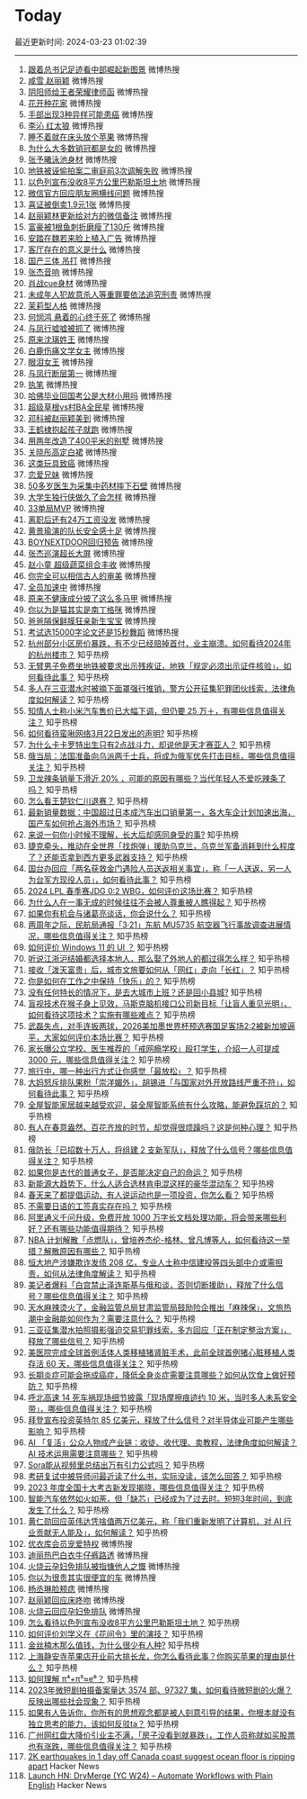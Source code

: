 # Today

最近更新时间: 2024-03-23 01:02:39

--- 
1. [跟着总书记足迹看中部崛起新图景](https://s.weibo.com/weibo?q=%23%E8%B7%9F%E7%9D%80%E6%80%BB%E4%B9%A6%E8%AE%B0%E8%B6%B3%E8%BF%B9%E7%9C%8B%E4%B8%AD%E9%83%A8%E5%B4%9B%E8%B5%B7%E6%96%B0%E5%9B%BE%E6%99%AF%23&Refer=top) 微博热搜
2. [咸雪 赵丽颖](https://s.weibo.com/weibo?q=%23%E5%92%B8%E9%9B%AA+%E8%B5%B5%E4%B8%BD%E9%A2%96%23&Refer=top) 微博热搜
3. [阴阳师给王者荣耀律师函](https://s.weibo.com/weibo?q=%23%E9%98%B4%E9%98%B3%E5%B8%88%E7%BB%99%E7%8E%8B%E8%80%85%E8%8D%A3%E8%80%80%E5%BE%8B%E5%B8%88%E5%87%BD%23&Refer=top) 微博热搜
4. [花开种花家](https://s.weibo.com/weibo?q=%23%E8%8A%B1%E5%BC%80%E7%A7%8D%E8%8A%B1%E5%AE%B6%23&Refer=top) 微博热搜
5. [手部出现3种异样可能患癌](https://s.weibo.com/weibo?q=%23%E6%89%8B%E9%83%A8%E5%87%BA%E7%8E%B03%E7%A7%8D%E5%BC%82%E6%A0%B7%E5%8F%AF%E8%83%BD%E6%82%A3%E7%99%8C%23&Refer=top) 微博热搜
6. [李沁 红太狼](https://s.weibo.com/weibo?q=%23%E6%9D%8E%E6%B2%81+%E7%BA%A2%E5%A4%AA%E7%8B%BC%23&Refer=top) 微博热搜
7. [睡不着就在床头放个苹果](https://s.weibo.com/weibo?q=%23%E7%9D%A1%E4%B8%8D%E7%9D%80%E5%B0%B1%E5%9C%A8%E5%BA%8A%E5%A4%B4%E6%94%BE%E4%B8%AA%E8%8B%B9%E6%9E%9C%23&Refer=top) 微博热搜
8. [为什么大多数销冠都是女的](https://s.weibo.com/weibo?q=%23%E4%B8%BA%E4%BB%80%E4%B9%88%E5%A4%A7%E5%A4%9A%E6%95%B0%E9%94%80%E5%86%A0%E9%83%BD%E6%98%AF%E5%A5%B3%E7%9A%84%23&Refer=top) 微博热搜
9. [张予曦泳池身材](https://s.weibo.com/weibo?q=%23%E5%BC%A0%E4%BA%88%E6%9B%A6%E6%B3%B3%E6%B1%A0%E8%BA%AB%E6%9D%90%23&Refer=top) 微博热搜
10. [地铁被诬偷拍案二审庭前3次调解失败](https://s.weibo.com/weibo?q=%23%E5%9C%B0%E9%93%81%E8%A2%AB%E8%AF%AC%E5%81%B7%E6%8B%8D%E6%A1%88%E4%BA%8C%E5%AE%A1%E5%BA%AD%E5%89%8D3%E6%AC%A1%E8%B0%83%E8%A7%A3%E5%A4%B1%E8%B4%A5%23&Refer=top) 微博热搜
11. [以色列宣布没收8平方公里巴勒斯坦土地](https://s.weibo.com/weibo?q=%23%E4%BB%A5%E8%89%B2%E5%88%97%E5%AE%A3%E5%B8%83%E6%B2%A1%E6%94%B68%E5%B9%B3%E6%96%B9%E5%85%AC%E9%87%8C%E5%B7%B4%E5%8B%92%E6%96%AF%E5%9D%A6%E5%9C%9F%E5%9C%B0%23&Refer=top) 微博热搜
12. [微信官方回应朋友圈横线问题](https://s.weibo.com/weibo?q=%23%E5%BE%AE%E4%BF%A1%E5%AE%98%E6%96%B9%E5%9B%9E%E5%BA%94%E6%9C%8B%E5%8F%8B%E5%9C%88%E6%A8%AA%E7%BA%BF%E9%97%AE%E9%A2%98%23&Refer=top) 微博热搜
13. [喜证被倒卖1.9元1张](https://s.weibo.com/weibo?q=%23%E5%96%9C%E8%AF%81%E8%A2%AB%E5%80%92%E5%8D%961.9%E5%85%831%E5%BC%A0%23&Refer=top) 微博热搜
14. [赵丽颖林更新给对方的微信备注](https://s.weibo.com/weibo?q=%23%E8%B5%B5%E4%B8%BD%E9%A2%96%E6%9E%97%E6%9B%B4%E6%96%B0%E7%BB%99%E5%AF%B9%E6%96%B9%E7%9A%84%E5%BE%AE%E4%BF%A1%E5%A4%87%E6%B3%A8%23&Refer=top) 微博热搜
15. [富豪被1根鱼刺折磨瘦了130斤](https://s.weibo.com/weibo?q=%23%E5%AF%8C%E8%B1%AA%E8%A2%AB1%E6%A0%B9%E9%B1%BC%E5%88%BA%E6%8A%98%E7%A3%A8%E7%98%A6%E4%BA%86130%E6%96%A4%23&Refer=top) 微博热搜
16. [安踏在魏若来脸上植入广告](https://s.weibo.com/weibo?q=%23%E5%AE%89%E8%B8%8F%E5%9C%A8%E9%AD%8F%E8%8B%A5%E6%9D%A5%E8%84%B8%E4%B8%8A%E6%A4%8D%E5%85%A5%E5%B9%BF%E5%91%8A%23&Refer=top) 微博热搜
17. [客厅存在的意义是什么](https://s.weibo.com/weibo?q=%23%E5%AE%A2%E5%8E%85%E5%AD%98%E5%9C%A8%E7%9A%84%E6%84%8F%E4%B9%89%E6%98%AF%E4%BB%80%E4%B9%88%23&Refer=top) 微博热搜
18. [国产三体 吊打](https://s.weibo.com/weibo?q=%23%E5%9B%BD%E4%BA%A7%E4%B8%89%E4%BD%93+%E5%90%8A%E6%89%93%23&Refer=top) 微博热搜
19. [张杰音响](https://s.weibo.com/weibo?q=%23%E5%BC%A0%E6%9D%B0%E9%9F%B3%E5%93%8D%23&Refer=top) 微博热搜
20. [肖战cue身材](https://s.weibo.com/weibo?q=%23%E8%82%96%E6%88%98cue%E8%BA%AB%E6%9D%90%23&Refer=top) 微博热搜
21. [未成年人犯故意杀人等重罪要依法追究刑责](https://s.weibo.com/weibo?q=%23%E6%9C%AA%E6%88%90%E5%B9%B4%E4%BA%BA%E7%8A%AF%E6%95%85%E6%84%8F%E6%9D%80%E4%BA%BA%E7%AD%89%E9%87%8D%E7%BD%AA%E8%A6%81%E4%BE%9D%E6%B3%95%E8%BF%BD%E7%A9%B6%E5%88%91%E8%B4%A3%23&Refer=top) 微博热搜
22. [茉莉型人格](https://s.weibo.com/weibo?q=%23%E8%8C%89%E8%8E%89%E5%9E%8B%E4%BA%BA%E6%A0%BC%23&Refer=top) 微博热搜
23. [何悯鸿 悬着的心终于死了](https://s.weibo.com/weibo?q=%23%E4%BD%95%E6%82%AF%E9%B8%BF+%E6%82%AC%E7%9D%80%E7%9A%84%E5%BF%83%E7%BB%88%E4%BA%8E%E6%AD%BB%E4%BA%86%23&Refer=top) 微博热搜
24. [与凤行嘘嘘被抓了](https://s.weibo.com/weibo?q=%23%E4%B8%8E%E5%87%A4%E8%A1%8C%E5%98%98%E5%98%98%E8%A2%AB%E6%8A%93%E4%BA%86%23&Refer=top) 微博热搜
25. [原来沈璃姓王](https://s.weibo.com/weibo?q=%23%E5%8E%9F%E6%9D%A5%E6%B2%88%E7%92%83%E5%A7%93%E7%8E%8B%23&Refer=top) 微博热搜
26. [白鹿伤痛文学女主](https://s.weibo.com/weibo?q=%23%E7%99%BD%E9%B9%BF%E4%BC%A4%E7%97%9B%E6%96%87%E5%AD%A6%E5%A5%B3%E4%B8%BB%23&Refer=top) 微博热搜
27. [眼泪女王](https://s.weibo.com/weibo?q=%23%E7%9C%BC%E6%B3%AA%E5%A5%B3%E7%8E%8B%23&Refer=top) 微博热搜
28. [与凤行断层第一](https://s.weibo.com/weibo?q=%23%E4%B8%8E%E5%87%A4%E8%A1%8C%E6%96%AD%E5%B1%82%E7%AC%AC%E4%B8%80%23&Refer=top) 微博热搜
29. [执笔](https://s.weibo.com/weibo?q=%23%E6%89%A7%E7%AC%94%23&Refer=top) 微博热搜
30. [哈佛毕业回国考公是大材小用吗](https://s.weibo.com/weibo?q=%23%E5%93%88%E4%BD%9B%E6%AF%95%E4%B8%9A%E5%9B%9E%E5%9B%BD%E8%80%83%E5%85%AC%E6%98%AF%E5%A4%A7%E6%9D%90%E5%B0%8F%E7%94%A8%E5%90%97%23&Refer=top) 微博热搜
31. [超级草根vs村BA全民星](https://s.weibo.com/weibo?q=%23%E8%B6%85%E7%BA%A7%E8%8D%89%E6%A0%B9vs%E6%9D%91BA%E5%85%A8%E6%B0%91%E6%98%9F%23&Refer=top) 微博热搜
32. [邓科被赵丽颖美到](https://s.weibo.com/weibo?q=%23%E9%82%93%E7%A7%91%E8%A2%AB%E8%B5%B5%E4%B8%BD%E9%A2%96%E7%BE%8E%E5%88%B0%23&Refer=top) 微博热搜
33. [王鹤棣抱起孩子就跑](https://s.weibo.com/weibo?q=%23%E7%8E%8B%E9%B9%A4%E6%A3%A3%E6%8A%B1%E8%B5%B7%E5%AD%A9%E5%AD%90%E5%B0%B1%E8%B7%91%23&Refer=top) 微博热搜
34. [用两年改造了400平米的别墅](https://s.weibo.com/weibo?q=%23%E7%94%A8%E4%B8%A4%E5%B9%B4%E6%94%B9%E9%80%A0%E4%BA%86400%E5%B9%B3%E7%B1%B3%E7%9A%84%E5%88%AB%E5%A2%85%23&Refer=top) 微博热搜
35. [关晓彤高定白裙](https://s.weibo.com/weibo?q=%23%E5%85%B3%E6%99%93%E5%BD%A4%E9%AB%98%E5%AE%9A%E7%99%BD%E8%A3%99%23&Refer=top) 微博热搜
36. [这类玩具致癌](https://s.weibo.com/weibo?q=%23%E8%BF%99%E7%B1%BB%E7%8E%A9%E5%85%B7%E8%87%B4%E7%99%8C%23&Refer=top) 微博热搜
37. [恋爱兄妹](https://s.weibo.com/weibo?q=%23%E6%81%8B%E7%88%B1%E5%85%84%E5%A6%B9%23&Refer=top) 微博热搜
38. [50多岁医生为采集中药材摔下石壁](https://s.weibo.com/weibo?q=%2350%E5%A4%9A%E5%B2%81%E5%8C%BB%E7%94%9F%E4%B8%BA%E9%87%87%E9%9B%86%E4%B8%AD%E8%8D%AF%E6%9D%90%E6%91%94%E4%B8%8B%E7%9F%B3%E5%A3%81%23&Refer=top) 微博热搜
39. [大学生独行侠做久了会怎样](https://s.weibo.com/weibo?q=%23%E5%A4%A7%E5%AD%A6%E7%94%9F%E7%8B%AC%E8%A1%8C%E4%BE%A0%E5%81%9A%E4%B9%85%E4%BA%86%E4%BC%9A%E6%80%8E%E6%A0%B7%23&Refer=top) 微博热搜
40. [33单局MVP](https://s.weibo.com/weibo?q=%2333%E5%8D%95%E5%B1%80MVP%23&Refer=top) 微博热搜
41. [离职后还有24万工资没发](https://s.weibo.com/weibo?q=%23%E7%A6%BB%E8%81%8C%E5%90%8E%E8%BF%98%E6%9C%8924%E4%B8%87%E5%B7%A5%E8%B5%84%E6%B2%A1%E5%8F%91%23&Refer=top) 微博热搜
42. [黄景瑜演的队长安全感十足](https://s.weibo.com/weibo?q=%23%E9%BB%84%E6%99%AF%E7%91%9C%E6%BC%94%E7%9A%84%E9%98%9F%E9%95%BF%E5%AE%89%E5%85%A8%E6%84%9F%E5%8D%81%E8%B6%B3%23&Refer=top) 微博热搜
43. [BOYNEXTDOOR回归预告](https://s.weibo.com/weibo?q=%23BOYNEXTDOOR%E5%9B%9E%E5%BD%92%E9%A2%84%E5%91%8A%23&Refer=top) 微博热搜
44. [张杰巡演超长大屏](https://s.weibo.com/weibo?q=%23%E5%BC%A0%E6%9D%B0%E5%B7%A1%E6%BC%94%E8%B6%85%E9%95%BF%E5%A4%A7%E5%B1%8F%23&Refer=top) 微博热搜
45. [赵小童 超级蔬菜组合丰收](https://s.weibo.com/weibo?q=%23%E8%B5%B5%E5%B0%8F%E7%AB%A5+%E8%B6%85%E7%BA%A7%E8%94%AC%E8%8F%9C%E7%BB%84%E5%90%88%E4%B8%B0%E6%94%B6%23&Refer=top) 微博热搜
46. [你完全可以相信古人的审美](https://s.weibo.com/weibo?q=%23%E4%BD%A0%E5%AE%8C%E5%85%A8%E5%8F%AF%E4%BB%A5%E7%9B%B8%E4%BF%A1%E5%8F%A4%E4%BA%BA%E7%9A%84%E5%AE%A1%E7%BE%8E%23&Refer=top) 微博热搜
47. [全员加速中](https://s.weibo.com/weibo?q=%23%E5%85%A8%E5%91%98%E5%8A%A0%E9%80%9F%E4%B8%AD%23&Refer=top) 微博热搜
48. [原来不健康成分披了这么多马甲](https://s.weibo.com/weibo?q=%23%E5%8E%9F%E6%9D%A5%E4%B8%8D%E5%81%A5%E5%BA%B7%E6%88%90%E5%88%86%E6%8A%AB%E4%BA%86%E8%BF%99%E4%B9%88%E5%A4%9A%E9%A9%AC%E7%94%B2%23&Refer=top) 微博热搜
49. [你以为是猫其实是南丁格咪](https://s.weibo.com/weibo?q=%23%E4%BD%A0%E4%BB%A5%E4%B8%BA%E6%98%AF%E7%8C%AB%E5%85%B6%E5%AE%9E%E6%98%AF%E5%8D%97%E4%B8%81%E6%A0%BC%E5%92%AA%23&Refer=top) 微博热搜
50. [爸爸隔保鲜膜狂亲新生宝宝](https://s.weibo.com/weibo?q=%23%E7%88%B8%E7%88%B8%E9%9A%94%E4%BF%9D%E9%B2%9C%E8%86%9C%E7%8B%82%E4%BA%B2%E6%96%B0%E7%94%9F%E5%AE%9D%E5%AE%9D%23&Refer=top) 微博热搜
51. [考试选15000字论文还是15秒舞蹈](https://s.weibo.com/weibo?q=%23%E8%80%83%E8%AF%95%E9%80%8915000%E5%AD%97%E8%AE%BA%E6%96%87%E8%BF%98%E6%98%AF15%E7%A7%92%E8%88%9E%E8%B9%88%23&Refer=top) 微博热搜
52. [杭州部分小区房价暴跌，有不少已经赔掉首付，业主崩溃。如何看待2024年的杭州楼市？](https://www.zhihu.com/question/649434992) 知乎热榜
53. [无臂男子免费坐地铁被要求出示残疾证，地铁「规定必须出示证件核验」，如何看待此事？](https://www.zhihu.com/question/649606964) 知乎热榜
54. [多人在三亚潜水时被摘下面罩强行推销，警方公开征集犯罪团伙线索，法律角度如何解读？](https://www.zhihu.com/question/649511021) 知乎热榜
55. [知情人士称小米汽车售价已大幅下调，但仍要 25 万＋，有哪些信息值得关注？](https://www.zhihu.com/question/649412458) 知乎热榜
56. [如何看待蛮啾网络3月22日发出的声明?](https://www.zhihu.com/question/649666978) 知乎热榜
57. [为什么卡卡罗特出生只有2点战斗力，却说他是天才赛亚人？](https://www.zhihu.com/question/39707398) 知乎热榜
58. [俄当局：法国准备向乌派两千士兵，将成为俄军优先打击目标，哪些信息值得关注？](https://www.zhihu.com/question/649301381) 知乎热榜
59. [卫龙辣条销量下滑近 20% ，可能的原因有哪些？当代年轻人不爱吃辣条了吗？](https://www.zhihu.com/question/649645285) 知乎热榜
60. [怎么看王楚钦仁川退赛？](https://www.zhihu.com/question/649618507) 知乎热榜
61. [最新销量数据：中国超过日本成汽车出口销量第一，各大车企计划加速出海，国产车如何抢占海外市场？](https://www.zhihu.com/question/649500955) 知乎热榜
62. [来说一句你小时候不理解，长大后却感同身受的事?](https://www.zhihu.com/question/637821679) 知乎热榜
63. [捷克牵头，推动在全世界「找炮弹」援助乌克兰，乌克兰军备消耗到什么程度了？还能否拿到西方更多武器支持？](https://www.zhihu.com/question/649668201) 知乎热榜
64. [国台办回应「两名获救金门遇险人员送返相关事宜」，称「一人送返，另一人为台军方现役人员」，如何看待此事？](https://www.zhihu.com/question/649663757) 知乎热榜
65. [2024 LPL 春季赛JDG 0:2 WBG，如何评价这场比赛？](https://www.zhihu.com/question/649683123) 知乎热榜
66. [为什么人在一事无成的时候往往不会被人尊重被人瞧得起？](https://www.zhihu.com/question/644786064) 知乎热榜
67. [如果你有机会与诸葛亮谈话，你会说什么？](https://www.zhihu.com/question/418107494) 知乎热榜
68. [两周年之际，民航局通报「3·21」东航 MU5735 航空器飞行事故调查进展情况，哪些信息值得关注？](https://www.zhihu.com/question/649377866) 知乎热榜
69. [如何评价 Windows 11 的 UI ？](https://www.zhihu.com/question/487000855) 知乎热榜
70. [听说江浙沪结婚都选择本地人，那么娶了外地人的都过得怎么样？](https://www.zhihu.com/question/386003263) 知乎热榜
71. [接收「泼天富贵」后，城市文旅要如何从「网红」走向「长红」？](https://www.zhihu.com/question/649617013) 知乎热榜
72. [你是如何在工作之中保持「快乐」的？](https://www.zhihu.com/question/649057585) 知乎热榜
73. [没有任何特长的情况下，是去大城市上班？还是回小县城?](https://www.zhihu.com/question/649166146) 知乎热榜
74. [盲视技术在猴子身上见效，马斯克脑机接口公司新目标「让盲人重见光明」，如何看待这项技术？实施有哪些难点？](https://www.zhihu.com/question/649616571) 知乎热榜
75. [武磊失点，对手连扳两球，2026美加墨世界杯预选赛国足客场2:2被新加坡逼平，大家如何评价本场比赛？](https://www.zhihu.com/question/649565317) 知乎热榜
76. [家长曝公立学校、医生推荐的「戒网瘾学校」殴打学生，介绍一人可提成 3000 元，哪些信息值得关注？](https://www.zhihu.com/question/649667483) 知乎热榜
77. [旅行中，哪一种出行方式让你感觉「最放松」？](https://www.zhihu.com/question/648669800) 知乎热榜
78. [大妈怒斥排队果粉「崇洋媚外」，胡锡进「与国家对外开放路线严重不符」，如何看待此事？](https://www.zhihu.com/question/649672893) 知乎热榜
79. [全屋智能家居越来越受欢迎，装全屋智能系统有什么攻略，能避免踩坑的？](https://www.zhihu.com/question/459090710) 知乎热榜
80. [有人在春意盎然、百花齐放的时节，却觉得很烦躁吗？这是何种心理？](https://www.zhihu.com/question/649155530) 知乎热榜
81. [俄防长「已招数十万人，将组建 2 支新军队」，释放了什么信号？哪些信息值得关注？](https://www.zhihu.com/question/649653433) 知乎热榜
82. [如果你是古代的普通女子，是否能决定自己的命运？](https://www.zhihu.com/question/647292391) 知乎热榜
83. [新能源大趋势下，什么人适合选林肯电混这样的豪华混动车？](https://www.zhihu.com/question/649610224) 知乎热榜
84. [春天来了都提倡运动，有人说运动也是一项投资，你怎么看？](https://www.zhihu.com/question/649635398) 知乎热榜
85. [不需要日语的工签真实存在吗？](https://www.zhihu.com/question/646833409) 知乎热榜
86. [阿里通义千问升级，免费开放 1000 万字长文档处理功能，将会带来哪些利好？还有哪些功能值得期待？](https://www.zhihu.com/question/649710727) 知乎热榜
87. [NBA 计划解散「点燃队」，曾培养杰伦-格林、曾凡博等人，如何看待这一举措？解散原因有哪些？](https://www.zhihu.com/question/649620061) 知乎热榜
88. [恒大地产涉嫌欺诈发债 208 亿，专业人士称中信建投等四头部中介或需担责，如何从法律角度解读？](https://www.zhihu.com/question/649662030) 知乎热榜
89. [美记者爆料「白宫禁止泽连斯基与俄和谈，否则切断援助」，释放了什么信号？哪些信息值得关注？](https://www.zhihu.com/question/649649789) 知乎热榜
90. [天水麻辣烫火了，金融监管总局甘肃监管局鼓励险企推出「麻辣保」，文旅热潮中金融能如何作为？需要注意什么？](https://www.zhihu.com/question/649568346) 知乎热榜
91. [三亚征集潜水拍照摄影强迫交易犯罪线索，多方回应「正在制定整治方案」，释放了哪些信号？](https://www.zhihu.com/question/649664426) 知乎热榜
92. [美医院完成全球首例活体人类移植猪肾脏手术，此前全球首例猪心脏移植人类存活 60 天，哪些信息值得关注？](https://www.zhihu.com/question/649653779) 知乎热榜
93. [长期炎症可能会拖成癌症，降低全身炎症需要注意哪些？如何从饮食上做好预防？](https://www.zhihu.com/question/649036386) 知乎热榜
94. [呼北高速 14 死车祸现场细节披露「现场摩擦痕迹约 10 米，当时多人未系安全带」，哪些信息值得关注？](https://www.zhihu.com/question/649603382) 知乎热榜
95. [拜登宣布投资英特尔 85 亿美元，释放了什么信号？对半导体业可能产生哪些影响？](https://www.zhihu.com/question/649652508) 知乎热榜
96. [AI 「复活」公众人物成产业链：收徒、收代理、卖教程，法律角度如何解读？ AI 技术运用需要注意哪些？](https://www.zhihu.com/question/649608694) 知乎热榜
97. [Sora能从视频里总结出万有引力公式吗？](https://www.zhihu.com/question/649615808) 知乎热榜
98. [考研复试中被导师问最近读了什么书，实际没读，该怎么回答？](https://www.zhihu.com/question/648224300) 知乎热榜
99. [2023 年度全国十大考古新发现揭晓，哪些信息值得关注？](https://www.zhihu.com/question/649615991) 知乎热榜
100. [智能汽车依然如火如荼，但「缺芯」已经成为了过去时。短短3年时间，到底发生了什么？](https://www.zhihu.com/question/649601150) 知乎热榜
101. [黄仁勋回应英伟达凭啥值两万亿美元，称「我们重新发明了计算机，对 AI 行业贡献无人能及」，如何解读？](https://www.zhihu.com/question/649506477) 知乎热榜
102. [优衣库会员宠爱特权](https://s.weibo.com/weibo?q=%23%E4%BC%98%E8%A1%A3%E5%BA%93%E4%BC%9A%E5%91%98%E5%AE%A0%E7%88%B1%E7%89%B9%E6%9D%83%23&Refer=top) 微博热搜
103. [迪丽热巴白衣牛仔裤路透](https://s.weibo.com/weibo?q=%23%E8%BF%AA%E4%B8%BD%E7%83%AD%E5%B7%B4%E7%99%BD%E8%A1%A3%E7%89%9B%E4%BB%94%E8%A3%A4%E8%B7%AF%E9%80%8F%23&Refer=top) 微博热搜
104. [火烧云孕妇免排队被指慷他人之慨](https://s.weibo.com/weibo?q=%23%E7%81%AB%E7%83%A7%E4%BA%91%E5%AD%95%E5%A6%87%E5%85%8D%E6%8E%92%E9%98%9F%E8%A2%AB%E6%8C%87%E6%85%B7%E4%BB%96%E4%BA%BA%E4%B9%8B%E6%85%A8%23&Refer=top) 微博热搜
105. [你以为很贵其实很便宜的车](https://s.weibo.com/weibo?q=%23%E4%BD%A0%E4%BB%A5%E4%B8%BA%E5%BE%88%E8%B4%B5%E5%85%B6%E5%AE%9E%E5%BE%88%E4%BE%BF%E5%AE%9C%E7%9A%84%E8%BD%A6%23&Refer=top) 微博热搜
106. [杨丞琳脸颊痣](https://s.weibo.com/weibo?q=%23%E6%9D%A8%E4%B8%9E%E7%90%B3%E8%84%B8%E9%A2%8A%E7%97%A3%23&Refer=top) 微博热搜
107. [赵丽颖回应床咚吻](https://s.weibo.com/weibo?q=%23%E8%B5%B5%E4%B8%BD%E9%A2%96%E5%9B%9E%E5%BA%94%E5%BA%8A%E5%92%9A%E5%90%BB%23&Refer=top) 微博热搜
108. [火烧云回应孕妇免排队](https://s.weibo.com/weibo?q=%23%E7%81%AB%E7%83%A7%E4%BA%91%E5%9B%9E%E5%BA%94%E5%AD%95%E5%A6%87%E5%85%8D%E6%8E%92%E9%98%9F%23&Refer=top) 微博热搜
109. [怎么看待以色列宣布没收8平方公里巴勒斯坦土地？](https://www.zhihu.com/question/649710851) 知乎热榜
110. [如何评价刘学义在《花间令》里的演技？](https://www.zhihu.com/question/649417957) 知乎热榜
111. [金丝楠木那么值钱，为什么很少有人种?](https://www.zhihu.com/question/531322979) 知乎热榜
112. [上海静安寺苹果店开业前大排长龙，你怎么看待此事？你购买苹果的理由是什么？](https://www.zhihu.com/question/649481932) 知乎热榜
113. [如何理解 π⁴+π⁵≈e⁶？](https://www.zhihu.com/question/547679400) 知乎热榜
114. [2023年微短剧拍摄备案量达 3574 部、97327 集，如何看待微短剧的火爆？反映出哪些社会现象？](https://www.zhihu.com/question/649657621) 知乎热榜
115. [如果有人告诉你，你所有的思想观念都是被人刻意引导的结果，你根本就没有独立思考的能力，该如何反驳ta？](https://www.zhihu.com/question/649392386) 知乎热榜
116. [广州网红盘大降价引业主不满，「房子没看到就暴跌」，工作人员称就如买股票也有涨跌，哪些信息值得关注？](https://www.zhihu.com/question/649594199) 知乎热榜
117. [2K earthquakes in 1 day off Canada coast suggest ocean floor is ripping apart](https://www.livescience.com/planet-earth/earthquakes/2000-earthquakes-in-1-day-off-canada-coast-suggest-the-ocean-floor-is-ripping-apart-scientists-say) Hacker News
118. [Launch HN: DryMerge (YC W24) – Automate Workflows with Plain English](https://news.ycombinator.com/item?id=39792136) Hacker News
